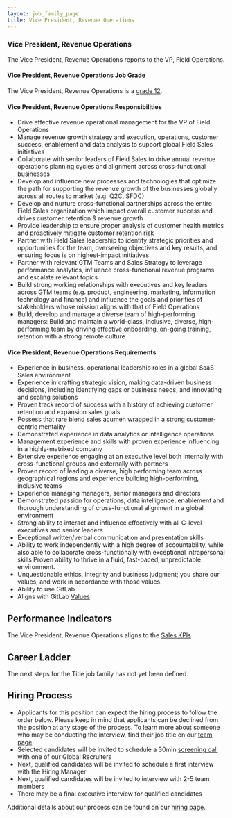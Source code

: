 ```yaml
---
layout: job_family_page
title: Vice President, Revenue Operations
---
```


### Vice President, Revenue Operations

The Vice President, Revenue Operations reports to the VP, Field Operations.

#### Vice President, Revenue Operations Job Grade

The Vice President, Revenue Operations is a [grade 12](https://about.gitlab.com/handbook/total-rewards/compensation/compensation-calculator/#gitlab-job-grades).

#### Vice President, Revenue Operations Responsibilities

- Drive effective revenue operational management for the VP of Field Operations
- Manage revenue growth strategy and execution, operations, customer success, enablement and data analysis to support global Field Sales initiatives
- Collaborate with senior leaders of Field Sales to drive annual revenue operations planning cycles and alignment across cross-functional businesses
- Develop and influence new processes and technologies that optimize the path for supporting the revenue growth of the businesses globally across all routes to market (e.g. Q2C, SFDC)
- Develop and nurture cross-functional partnerships across the entire Field Sales organization which impact overall customer success and drives customer retention & revenue growth
- Provide leadership to ensure proper analysis of customer health metrics and proactively mitigate customer retention risk
- Partner with Field Sales leadership to identify strategic priorities and opportunities for the team, overseeing objectives and key results, and ensuring focus is on highest-impact initiatives
- Partner with relevant GTM Teams and Sales Strategy to leverage performance analytics, influence cross-functional revenue programs and escalate relevant topics
- Build strong working relationships with executives and key leaders across GTM teams (e.g. product, engineering, marketing, information technology and finance) and influence the goals and priorities of stakeholders whose mission aligns with that of Field Operations
- Build, develop and manage a diverse team of high-performing managers: Build and maintain a world-class, inclusive, diverse, high-performing team by driving effective onboarding, on-going training, retention with a strong remote culture

#### Vice President, Revenue Operations Requirements

- Experience in business, operational leadership roles in a global SaaS Sales environment
- Experience in crafting strategic vision, making data-driven business decisions, including identifying gaps or business needs, and innovating and scaling solutions
- Proven track record of success with a history of achieving customer retention and expansion sales goals
- Possess that rare blend sales acumen wrapped in a strong customer-centric mentality
- Demonstrated experience in data analytics or intelligence operations
- Management experience and skills with proven experience influencing in a highly-matrixed company
- Extensive experience engaging at an executive level both internally with cross-functional groups and externally with partners
- Proven record of leading a diverse, high performing team across geographical regions and experience building high-performing, inclusive teams
- Experience managing managers, senior managers and directors
- Demonstrated passion for operations, data intelligence, enablement and thorough understanding of cross-functional alignment in a global environment
- Strong ability to interact and influence effectively with all C-level executives and senior leaders
- Exceptional written/verbal communication and presentation skills
- Ability to work independently with a high degree of accountability, while also able to collaborate cross-functionally with exceptional intrapersonal skills Proven ability to thrive in a fluid, fast-paced, unpredictable environment.
- Unquestionable ethics, integrity and business judgment; you share our values, and work in accordance with those values.
- Ability to use GitLab
- Aligns with GitLab [Values](https://about.gitlab.com/handbook/values/)

## Performance Indicators

The Vice President, Revenue Operations aligns to the [Sales KPIs](https://about.gitlab.com/company/kpis/#sales-kpis)

## Career Ladder

The next steps for the Title job family has not yet been defined.

## Hiring Process

- Applicants for this position can expect the hiring process to follow the order below. Please keep in mind that applicants can be declined from the position at any stage of the process. To learn more about someone who may be conducting the interview, find their job title on our [team page](https://about.gitlab.com/company/team/).
- Selected candidates will be invited to schedule a 30min [screening call](https://about.gitlab.com/handbook/hiring/interviewing/#screening-call) with one of our Global Recruiters
- Next, qualified candidates will be invited to schedule a first interview with the Hiring Manager
- Next, qualified candidates will be invited to interview with 2-5 team members
- There may be a final executive interview for qualified candidates

Additional details about our process can be found on our [hiring page](https://about.gitlab.com/handbook/hiring/).


